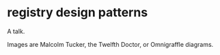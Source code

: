 # registry design patterns

A talk.

Images are Malcolm Tucker, the Twelfth Doctor, or Omnigraffle diagrams.
